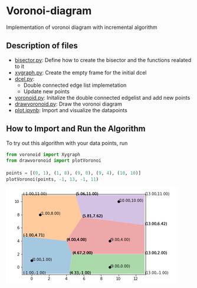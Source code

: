 # Voronoi-diagram
Implementation of voronoi diagram with incremental algorithm
## Description of files
* [bisector.py](/bisector.py): Define how to create the bisector and the functions realated to it
* [xygraph.py](/xygraph.py): Create the empty frame for the initial dcel
* [dcel.py](/dcel.py): 
  * Double connected edge list implemetation
  * Update new points
* [voronoid.py](/voronoid.py): Initalize the double connected edgelist and add new points
* [drawvoronoid.py](/drawvoronoid.py): Draw the voronoi diagram
* [plot.ipynb](/plot.ipynb): Import and visualize the datapoints

## How to Import and Run the Algorithm
To try out this algorithm with your data points, run
```python
from voronoid import Xygraph
from drawvoronoid import plotVoronoi

points = [(0, 1), (1, 8), (9, 0), (9, 4), (10, 10)]
plotVoronoi(points, -1, 13, -1, 11)
```
![image](https://github.com/khuyentran1401/Voronoi-diagram/blob/master/Screenshot%20from%202020-06-08%2023-31-46.png)
